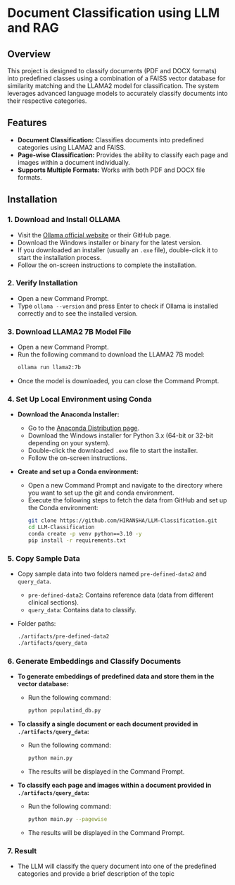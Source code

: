 # Document Classification using LLM and RAG

## Overview

This project is designed to classify documents (PDF and DOCX formats) into predefined classes using a combination of a FAISS vector database for similarity matching and the LLAMA2 model for classification. The system leverages advanced language models to accurately classify documents into their respective categories.

## Features

- **Document Classification:** Classifies documents into predefined categories using LLAMA2 and FAISS.
- **Page-wise Classification:** Provides the ability to classify each page and images within a document individually.
- **Supports Multiple Formats:** Works with both PDF and DOCX file formats.

## Installation

### 1. Download and Install OLLAMA

- Visit the [Ollama official website](https://ollama.com) or their GitHub page.
- Download the Windows installer or binary for the latest version.
- If you downloaded an installer (usually an `.exe` file), double-click it to start the installation process.
- Follow the on-screen instructions to complete the installation.

### 2. Verify Installation

- Open a new Command Prompt.
- Type `ollama --version` and press Enter to check if Ollama is installed correctly and to see the installed version.

### 3. Download LLAMA2 7B Model File

- Open a new Command Prompt.
- Run the following command to download the LLAMA2 7B model:
  ```bash
  ollama run llama2:7b

- Once the model is downloaded, you can close the Command Prompt.


### 4. Set Up Local Environment using Conda

- **Download the Anaconda Installer:**
  - Go to the [Anaconda Distribution page](https://www.anaconda.com/products/distribution).
  - Download the Windows installer for Python 3.x (64-bit or 32-bit depending on your system).
  - Double-click the downloaded `.exe` file to start the installer.
  - Follow the on-screen instructions.

- **Create and set up a Conda environment:**
  - Open a new Command Prompt and navigate to the directory where you want to set up the git and conda environment.
  - Execute the following steps to fetch the data from GitHub and set up the Conda environment:
    ```bash
    git clone https://github.com/HIRANSHA/LLM-Classification.git
    cd LLM-Classification
    conda create -p venv python==3.10 -y
    pip install -r requirements.txt
    ```

### 5. Copy Sample Data

- Copy sample data into two folders named `pre-defined-data2` and `query_data`.
  - `pre-defined-data2`: Contains reference data (data from different clinical sections).
  - `query_data`: Contains data to classify.

- Folder paths:
  ```bash
  ./artifacts/pre-defined-data2
  ./artifacts/query_data
  ```


### 6. Generate Embeddings and Classify Documents

- **To generate embeddings of predefined data and store them in the vector database:**
  - Run the following command:
    ```bash
    python populatind_db.py
    ```

- **To classify a single document or each document provided in `./artifacts/query_data`:**
  - Run the following command:
    ```bash
    python main.py
    ```
  - The results will be displayed in the Command Prompt.

- **To classify each page and images within a document provided in `./artifacts/query_data`:**
  - Run the following command:
    ```bash
    python main.py --pagewise
    ```
  - The results will be displayed in the Command Prompt.

### 7. Result
- The LLM will classify the query document into one of the predefined categories and provide a brief description of the topic
